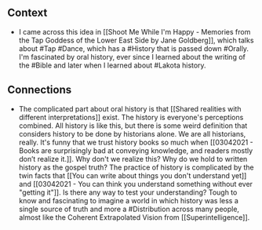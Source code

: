 ## Context
- I came across this idea in [[Shoot Me While I'm Happy - Memories from the Tap Goddess of the Lower East Side by Jane Goldberg]], which talks about #Tap #Dance, which has a #History that is passed down #Orally. I'm fascinated by oral history, ever since I learned about the writing of the #Bible and later when I learned about #Lakota history. 


## Connections
- The complicated part about oral history is that [[Shared realities with different interpretations]] exist. The history is everyone's perceptions combined. All history is like this, but there is some weird definition that considers history to be done by historians alone. We are all historians, really. It's funny that we trust history books so much when [[03042021 - Books are surprisingly bad at conveying knowledge, and readers mostly don’t realize it.]]. Why don't we realize this? Why do we hold to written history as the gospel truth? The practice of history is complicated by the twin facts that [[You can write about things you don't understand yet]] and [[03042021 - You can think you understand something without ever "getting it"]]. Is there any way to test your understanding? Tough to know and fascinating to imagine a world in which history was less a single source of truth and more a #Distribution across many people, almost like the Coherent Extrapolated Vision from [[Superintelligence]]. 
